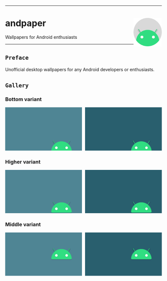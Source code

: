 <hr><div>
<a href="../.."><img align="right" height="91" src="assets/logo.png" alt="logo"></a>
<h1>andpaper</h1>
<p>Wallpapers for Android enthusiasts</p>
</div><hr>

## `Preface`

Unofficial desktop wallpapers for any Android developers or enthusiasts.

## `Gallery`

### Bottom variant

<a href="src/android-bottom-bright.png"><img src="src/android-bottom-bright.svg" width="49%"/></a><a><img src="assets/blank.png" width="2%"/></a><a href="src/android-bottom-darken.png"><img src="src/android-bottom-darken.svg" width="49%"/></a>

### Higher variant

<a href="src/android-higher-bright.png"><img src="src/android-higher-bright.svg" width="49%"/></a><a><img src="assets/blank.png" width="2%"/></a><a href="src/android-higher-darken.png"><img src="src/android-higher-darken.svg" width="49%"/></a>

### Middle variant

<a href="src/android-middle-bright.png"><img src="src/android-middle-bright.svg" width="49%"/></a><a><img src="assets/blank.png" width="2%"/></a><a href="src/android-middle-darken.png"><img src="src/android-middle-darken.svg" width="49%"/></a>